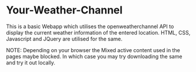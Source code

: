 # Your-Weather-Channel

This is a basic Webapp which utilises the openweatherchannel API to display the current weather information of the entered location.
HTML, CSS, Javascript and JQuery are utilised for the same.



NOTE: Depending on your browser the Mixed active content used in the pages maybe blocked. In which case you may try downloading the same and try it out locally.
